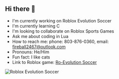 ## Hi there 👋
- I'm currently working on Roblox Evolution Soccer
- I'm currently learning C
- I'm looking to collaborate on Roblox Sports Games
- Ask me about coding in Lua
- How to reach me: phone: 803-876-0360, email: fireball2467@outlook.com
- Pronouns: He/Him
- Fun fact: I like cats
- Link to Roblox game: [Ro-Evolution Soccer](https://www.roblox.com/games/82059022/Ro-Evolution-Soccer)

![Roblox Evolution Soccer](https://tr.rbxcdn.com/180DAY-050af0249a107b73228e4856e069ff49/768/432/Image/Webp/noFilter)
